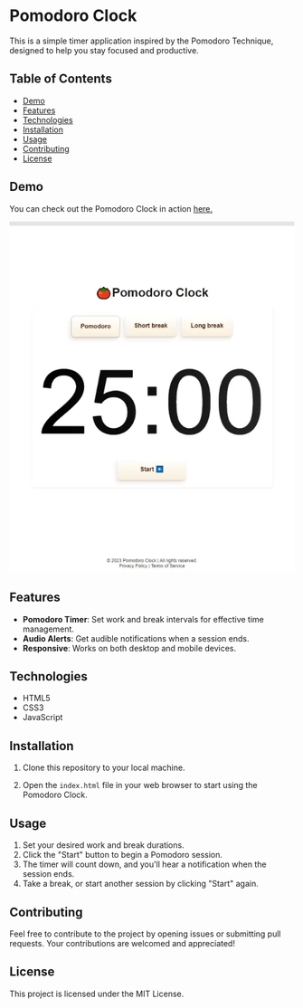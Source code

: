 # Pomodoro Clock

This is a simple timer application inspired by the Pomodoro Technique, designed to help you stay focused and productive.

## Table of Contents
- [Demo](#demo)
- [Features](#features)
- [Technologies](#technologies)
- [Installation](#installation)
- [Usage](#usage)
- [Contributing](#contributing)
- [License](#license)

## Demo
You can check out the Pomodoro Clock in action <a href="http://jonatantech.github.io/pomodoro-clock/" target="_blank" rel="noreferrer">here.</a>

![Pomodoro Clock Screenshot](pomodoro.webp)

## Features
- **Pomodoro Timer**: Set work and break intervals for effective time management.
- **Audio Alerts**: Get audible notifications when a session ends.
- **Responsive**: Works on both desktop and mobile devices.

## Technologies
- HTML5
- CSS3
- JavaScript

## Installation
1. Clone this repository to your local machine.

2. Open the `index.html` file in your web browser to start using the Pomodoro Clock.

## Usage
1. Set your desired work and break durations.
2. Click the "Start" button to begin a Pomodoro session.
3. The timer will count down, and you'll hear a notification when the session ends.
4. Take a break, or start another session by clicking "Start" again.

## Contributing
Feel free to contribute to the project by opening issues or submitting pull requests. Your contributions are welcomed and appreciated!

## License
This project is licensed under the MIT License.
